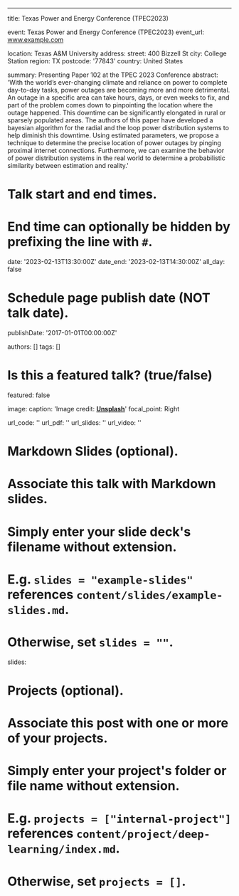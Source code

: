 ---
title: Texas Power and Energy Conference (TPEC2023)

event: Texas Power and Energy Conference (TPEC2023)
event_url: www.example.com

location: Texas A&M University
address:
  street: 400 Bizzell St
  city: College Station
  region: TX
  postcode: '77843'
  country: United States

summary: Presenting Paper 102 at the TPEC 2023 Conference
abstract: 'With the world’s ever-changing climate and
reliance on power to complete day-to-day tasks, power
outages are becoming more and more detrimental. An
outage in a specific area can take hours, days, or even
weeks to fix, and part of the problem comes down to
pinpointing the location where the outage happened. This
downtime can be significantly elongated in rural or sparsely
populated areas. The authors of this paper have developed
a bayesian algorithm for the radial and the loop power
distribution systems to help diminish this downtime. Using
estimated parameters, we propose a technique to determine
the precise location of power outages by pinging proximal
internet connections. Furthermore, we can examine the
behavior of power distribution systems in the real world
to determine a probabilistic similarity between estimation
and reality.'

# Talk start and end times.
#   End time can optionally be hidden by prefixing the line with `#`.
date: '2023-02-13T13:30:00Z'
date_end: '2023-02-13T14:30:00Z'
all_day: false

# Schedule page publish date (NOT talk date).
publishDate: '2017-01-01T00:00:00Z'

authors: []
tags: []

# Is this a featured talk? (true/false)
featured: false

image:
  caption: 'Image credit: [**Unsplash**](https://unsplash.com/photos/bzdhc5b3Bxs)'
  focal_point: Right

url_code: ''
url_pdf: ''
url_slides: ''
url_video: ''

# Markdown Slides (optional).
#   Associate this talk with Markdown slides.
#   Simply enter your slide deck's filename without extension.
#   E.g. `slides = "example-slides"` references `content/slides/example-slides.md`.
#   Otherwise, set `slides = ""`.
slides:

# Projects (optional).
#   Associate this post with one or more of your projects.
#   Simply enter your project's folder or file name without extension.
#   E.g. `projects = ["internal-project"]` references `content/project/deep-learning/index.md`.
#   Otherwise, set `projects = []`.
